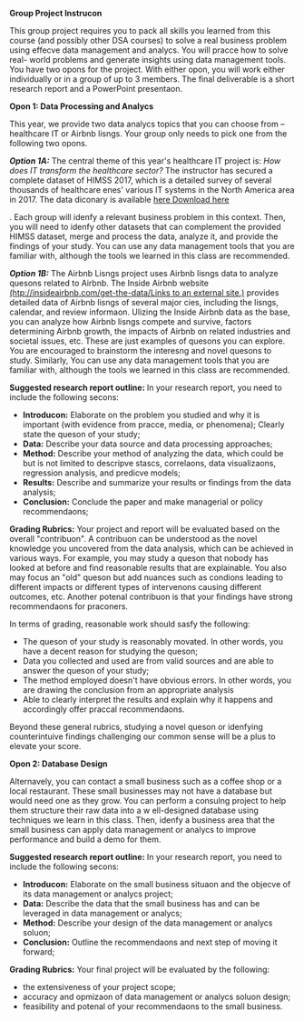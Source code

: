 **Group Project Instrucon** 

This group project requires you to pack all skills you learned from this course (and possibly other DSA courses) to solve a real business problem using effecve data management and analycs. You will pracce how to solve real- world problems and generate insights using data management tools. You have two opons for the project.  With either opon, you will work either individually or in a group of up to 3 members. The final deliverable is a short research report and a PowerPoint presentaon. 

**Opon 1: Data Processing and Analycs**

This year, we provide two data analycs topics that you can choose from – healthcare IT or Airbnb lisngs. Your group only needs to pick one from the following two opons.

***Option 1A:*** The central theme of this year's healthcare IT project is: *How does IT transform the healthcare sector?* The instructor has secured a complete dataset of HIMSS 2017, which is a detailed survey of several thousands of healthcare enes' various IT systems in the North America area in 2017. The data diconary is available [her](https://clemson.instructure.com/courses/253766/files/25176077?wrap=1)[e Download here ](https://clemson.instructure.com/courses/253766/files/25176077/download?download_frd=1)

. Each group will idenfy a relevant business problem in this context. Then, you will need to idenfy other datasets that can complement the provided HIMSS dataset, merge and process the data, analyze it, and provide the findings of your study. You can use any data management tools that you are familiar with, although the tools we learned in this class are recommended. 

***Option 1B:*** The Airbnb Lisngs project uses Airbnb lisngs data to analyze quesons related to Airbnb. The Inside Airbnb website [(htp://insideairbnb.com/get-the-data/Links to an external site.)](http://insideairbnb.com/get-the-data/) provides detailed data of Airbnb lisngs of several major cies, including the lisngs, calendar, and review informaon. Ulizing the Inside Airbnb data as the base, you can analyze how Airbnb lisngs compete and survive, factors determining Airbnb growth, the impacts of Airbnb on related industries and societal issues, etc. These are just examples of quesons you can explore. You are encouraged to brainstorm the interesng and novel quesons to study. Similarly, You can use any data management tools that you are familiar with, although the tools we learned in this class are recommended. 

**Suggested research report outline:** In your research report, you need to include the following secons: 

- **Introducon:** Elaborate on the problem you studied and why it is important (with evidence from pracce, media, or phenomena); Clearly state the queson of your study;
- **Data:** Describe your data source and data processing approaches; 
- **Method:** Describe your method of analyzing the data, which could be but is not limited to descripve stascs, correlaons, data visualizaons, regression analysis, and predicve models; 
- **Results:** Describe and summarize your results or findings from the data analysis; 
- **Conclusion:** Conclude the paper and make managerial or policy recommendaons; 

**Grading Rubrics:** Your project and report will be evaluated based on the overall "contribuon". A contribuon can be understood as the novel knowledge you uncovered from the data analysis, which can be achieved in various ways. For example, you may study a queson that nobody has looked at before and find reasonable results that are explainable. You also may focus an "old" queson but add nuances such as condions leading to different impacts or different types of intervenons causing different outcomes, etc. Another  potenal contribuon is that your findings have strong recommendaons for praconers.

In terms of grading, reasonable work should sasfy the following: 

- The queson of your study is reasonably movated. In other words, you have a decent reason for studying the queson; 
- Data you collected and used are from valid sources and are able to answer the queson of your study; 
- The method employed doesn't have obvious errors. In other words, you are drawing the conclusion from an appropriate analysis 
- Able to clearly interpret the results and explain why it happens and accordingly offer praccal recommendaons.

Beyond these general rubrics, studying a novel queson or idenfying counterintuive findings challenging our common sense will be a plus to elevate your score.  

**Opon 2: Database Design** 

Alternavely, you can contact a small business such as a coffee shop or a local restaurant. These small businesses may not have a database but would need one as they grow. You can perform a consulng project to help them structure their raw data into a w ell-designed database using techniques we learn in this class. Then, idenfy a business area that the small business can apply data management or analycs to improve performance and build a demo for them.  

**Suggested research report outline:** In your research report, you need to include the following secons: 

- **Introducon:** Elaborate on the small business situaon and the objecve of its data management or analycs project; 
- **Data:** Describe the data that the small business has and can be leveraged in data management or analycs; 
- **Method:** Describe your design of the data management or analycs soluon;
- **Conclusion:** Outline the recommendaons and next step of moving it forward; 

**Grading Rubrics:** Your final project will be evaluated by the following: 

- the extensiveness of your project scope; 
- accuracy and opmizaon of data management or analycs soluon design;
- feasibility and potenal of your recommendaons to the small business.
